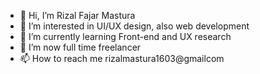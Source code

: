 - 👋 Hi, I’m Rizal Fajar Mastura
- 👀 I’m interested in UI/UX design, also web development
- 🌱 I’m currently learning Front-end and UX research
- 🚀 I’m now full time freelancer 
- 📫 How to reach me rizalmastura1603@gmailcom

<!---
fajarrizal/fajarrizal is a ✨ special ✨ repository because its `README.md` (this file) appears on your GitHub profile.
You can click the Preview link to take a look at your changes.
--->
